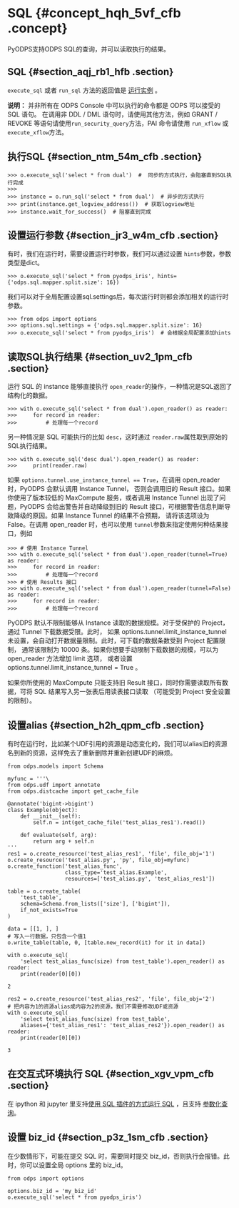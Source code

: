 # SQL {#concept_hqh_5vf_cfb .concept}

PyODPS支持ODPS SQL的查询，并可以读取执行的结果。

## SQL {#section_aqj_rb1_hfb .section}

`execute_sql` 或者 `run_sql` 方法的返回值是 [运行实例](cn.zh-CN/用户指南/PyODPS/基本操作/任务实例.md#) 。

**说明：** 并非所有在 ODPS Console 中可以执行的命令都是 ODPS 可以接受的 SQL 语句。 在调用非 DDL / DML 语句时，请使用其他方法，例如 GRANT / REVOKE 等语句请使用`run_security_query`方法，PAI 命令请使用 `run_xflow` 或 `execute_xflow`方法。

## 执行SQL {#section_ntm_54m_cfb .section}

```
>>> o.execute_sql('select * from dual')  #  同步的方式执行，会阻塞直到SQL执行完成
>>>
>>> instance = o.run_sql('select * from dual')  # 异步的方式执行
>>> print(instance.get_logview_address())  # 获取logview地址
>>> instance.wait_for_success()  # 阻塞直到完成
```

## 设置运行参数 {#section_jr3_w4m_cfb .section}

有时，我们在运行时，需要设置运行时参数，我们可以通过设置 `hints`参数，参数类型是dict。

```
>>> o.execute_sql('select * from pyodps_iris', hints={'odps.sql.mapper.split.size': 16})
```

我们可以对于全局配置设置sql.settings后，每次运行时则都会添加相关的运行时参数。

```
>>> from odps import options
>>> options.sql.settings = {'odps.sql.mapper.split.size': 16}
>>> o.execute_sql('select * from pyodps_iris')  # 会根据全局配置添加hints
```

## 读取SQL执行结果 {#section_uv2_1pm_cfb .section}

运行 SQL 的 instance 能够直接执行 `open_reader`的操作，一种情况是SQL返回了结构化的数据。

```
>>> with o.execute_sql('select * from dual').open_reader() as reader:
>>>     for record in reader:
>>>         # 处理每一个record
```

另一种情况是 SQL 可能执行的比如 `desc`，这时通过 `reader.raw`属性取到原始的SQL执行结果。

```
>>> with o.execute_sql('desc dual').open_reader() as reader:
>>>     print(reader.raw)
```

如果 `options.tunnel.use_instance_tunnel == True`，在调用 open\_reader 时，PyODPS 会默认调用 Instance Tunnel， 否则会调用旧的 Result 接口。如果你使用了版本较低的 MaxCompute 服务，或者调用 Instance Tunnel 出现了问题，PyODPS 会给出警告并自动降级到旧的 Result 接口，可根据警告信息判断导致降级的原因。如果 Instance Tunnel 的结果不合预期， 请将该选项设为 False。在调用 open\_reader 时，也可以使用 `tunnel`参数来指定使用何种结果接口，例如

```
>>> # 使用 Instance Tunnel
>>> with o.execute_sql('select * from dual').open_reader(tunnel=True) as reader:
>>>     for record in reader:
>>>         # 处理每一个record
>>> # 使用 Results 接口
>>> with o.execute_sql('select * from dual').open_reader(tunnel=False) as reader:
>>>     for record in reader:
>>>         # 处理每一个record
```

PyODPS 默认不限制能够从 Instance 读取的数据规模。对于受保护的 Project，通过 Tunnel 下载数据受限。此时， 如果 options.tunnel.limit\_instance\_tunnel 未设置，会自动打开数据量限制。此时，可下载的数据条数受到 Project 配置限制， 通常该限制为 10000 条。如果你想要手动限制下载数据的规模，可以为 open\_reader 方法增加 limit 选项， 或者设置 options.tunnel.limit\_instance\_tunnel = True 。

如果你所使用的 MaxCompute 只能支持旧 Result 接口，同时你需要读取所有数据，可将 SQL 结果写入另一张表后用读表接口读取 （可能受到 Project 安全设置的限制）。

## 设置alias {#section_h2h_qpm_cfb .section}

有时在运行时，比如某个UDF引用的资源是动态变化的，我们可以alias旧的资源名到新的资源，这样免去了重新删除并重新创建UDF的麻烦。

```
from odps.models import Schema

myfunc = '''\
from odps.udf import annotate
from odps.distcache import get_cache_file

@annotate('bigint->bigint')
class Example(object):
    def __init__(self):
        self.n = int(get_cache_file('test_alias_res1').read())

    def evaluate(self, arg):
        return arg + self.n
'''
res1 = o.create_resource('test_alias_res1', 'file', file_obj='1')
o.create_resource('test_alias.py', 'py', file_obj=myfunc)
o.create_function('test_alias_func',
                  class_type='test_alias.Example',
                  resources=['test_alias.py', 'test_alias_res1'])

table = o.create_table(
    'test_table',
    schema=Schema.from_lists(['size'], ['bigint']),
    if_not_exists=True
)

data = [[1, ], ]
# 写入一行数据，只包含一个值1
o.write_table(table, 0, [table.new_record(it) for it in data])

with o.execute_sql(
    'select test_alias_func(size) from test_table').open_reader() as reader:
    print(reader[0][0])
```

```
2
```

```
res2 = o.create_resource('test_alias_res2', 'file', file_obj='2')
# 把内容为1的资源alias成内容为2的资源，我们不需要修改UDF或资源
with o.execute_sql(
    'select test_alias_func(size) from test_table',
    aliases={'test_alias_res1': 'test_alias_res2'}).open_reader() as reader:
    print(reader[0][0])
```

```
3
```

## 在交互式环境执行 SQL {#section_xgv_vpm_cfb .section}

在 ipython 和 jupyter 里支持[使用 SQL 插件的方式运行 SQL](cn.zh-CN/用户指南/PyODPS/交互体验增强/命令行增强.md#) ，且支持 [参数化查询](cn.zh-CN/用户指南/PyODPS/交互体验增强/IPython增强.md#)。

## 设置 biz\_id {#section_p3z_1sm_cfb .section}

在少数情形下，可能在提交 SQL 时，需要同时提交 biz\_id，否则执行会报错。此时，你可以设置全局 options 里的 biz\_id。

```
from odps import options

options.biz_id = 'my_biz_id'
o.execute_sql('select * from pyodps_iris')
```

